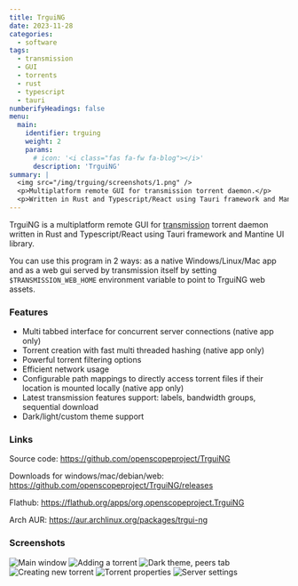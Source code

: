 ```yaml
---
title: TrguiNG
date: 2023-11-28
categories:
  - software
tags:
  - transmission
  - GUI
  - torrents
  - rust
  - typescript
  - tauri
numberifyHeadings: false
menu:
  main:
    identifier: trguing
    weight: 2
    params:
      # icon: '<i class="fas fa-fw fa-blog"></i>'
      description: 'TrguiNG'
summary: |
  <img src="/img/trguing/screenshots/1.png" />
  <p>Multiplatform remote GUI for transmission torrent daemon.</p>
  <p>Written in Rust and Typescript/React using Tauri framework and Mantine UI library.</p>
---
```


TrguiNG is a multiplatform remote GUI for [transmission](https://transmissionbt.com) torrent daemon
written in Rust and Typescript/React using Tauri framework and Mantine UI library.

You can use this program in 2 ways: as a native Windows/Linux/Mac app and as a web gui served by transmission itself by setting `$TRANSMISSION_WEB_HOME` environment variable to point to TrguiNG web assets.

### Features

* Multi tabbed interface for concurrent server connections (native app only)
* Torrent creation with fast multi threaded hashing (native app only)
* Powerful torrent filtering options
* Efficient network usage
* Configurable path mappings to directly access torrent files if their location is mounted locally (native app only)
* Latest transmission features support: labels, bandwidth groups, sequential download
* Dark/light/custom theme support

### Links

Source code:
https://github.com/openscopeproject/TrguiNG

Downloads for windows/mac/debian/web:
https://github.com/openscopeproject/TrguiNG/releases

Flathub:
https://flathub.org/apps/org.openscopeproject.TrguiNG

Arch AUR:
https://aur.archlinux.org/packages/trgui-ng

### Screenshots

![Main window](/img/trguing/screenshots/1.png "Main window")
![Adding a torrent](/img/trguing/screenshots/2.png "Adding a torrent")
![Dark theme, peers tab](/img/trguing/screenshots/3.png "Dark theme, peers tab")
![Creating new torrent](/img/trguing/screenshots/4.png "Creating new torrent")
![Torrent properties](/img/trguing/screenshots/5.png "Torrent properties")
![Server settings](/img/trguing/screenshots/6.png "Server settings")
